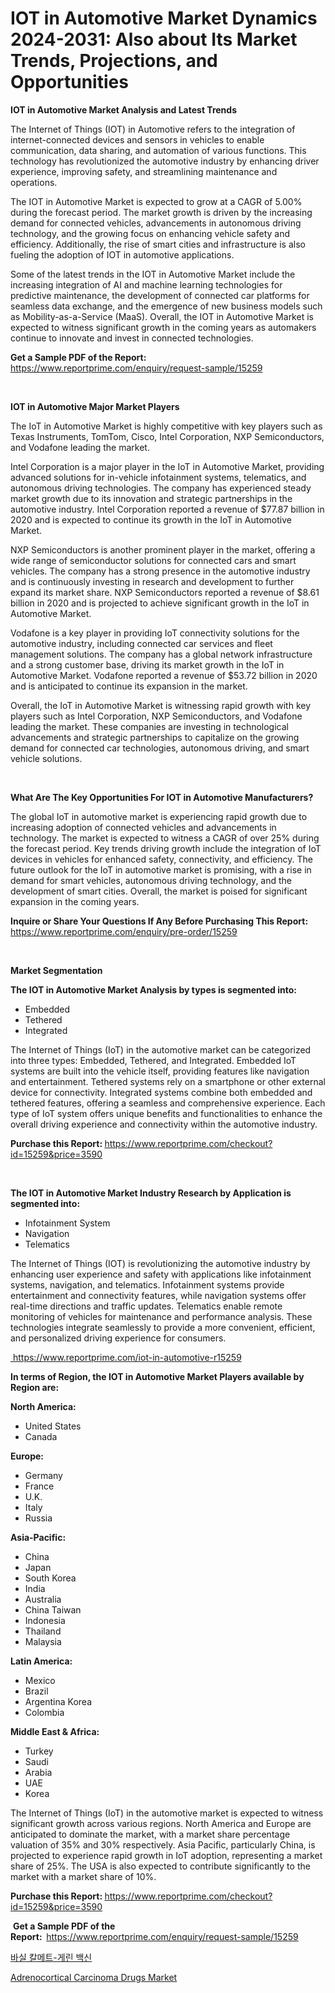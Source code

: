 <p><h1>IOT in Automotive Market Dynamics 2024-2031: Also about Its Market Trends, Projections, and Opportunities</h1></p><p><strong>IOT in Automotive Market Analysis and Latest Trends</strong></p>
<p><p>The Internet of Things (IOT) in Automotive refers to the integration of internet-connected devices and sensors in vehicles to enable communication, data sharing, and automation of various functions. This technology has revolutionized the automotive industry by enhancing driver experience, improving safety, and streamlining maintenance and operations.</p><p>The IOT in Automotive Market is expected to grow at a CAGR of 5.00% during the forecast period. The market growth is driven by the increasing demand for connected vehicles, advancements in autonomous driving technology, and the growing focus on enhancing vehicle safety and efficiency. Additionally, the rise of smart cities and infrastructure is also fueling the adoption of IOT in automotive applications.</p><p>Some of the latest trends in the IOT in Automotive Market include the increasing integration of AI and machine learning technologies for predictive maintenance, the development of connected car platforms for seamless data exchange, and the emergence of new business models such as Mobility-as-a-Service (MaaS). Overall, the IOT in Automotive Market is expected to witness significant growth in the coming years as automakers continue to innovate and invest in connected technologies.</p></p>
<p><strong>Get a Sample PDF of the Report:&nbsp;</strong> <a href="https://www.reportprime.com/enquiry/request-sample/15259">https://www.reportprime.com/enquiry/request-sample/15259</a></p>
<p>&nbsp;</p>
<p><strong>IOT in Automotive Major Market Players</strong></p>
<p><p>The IoT in Automotive Market is highly competitive with key players such as Texas Instruments, TomTom, Cisco, Intel Corporation, NXP Semiconductors, and Vodafone leading the market. </p><p>Intel Corporation is a major player in the IoT in Automotive Market, providing advanced solutions for in-vehicle infotainment systems, telematics, and autonomous driving technologies. The company has experienced steady market growth due to its innovation and strategic partnerships in the automotive industry. Intel Corporation reported a revenue of $77.87 billion in 2020 and is expected to continue its growth in the IoT in Automotive Market.</p><p>NXP Semiconductors is another prominent player in the market, offering a wide range of semiconductor solutions for connected cars and smart vehicles. The company has a strong presence in the automotive industry and is continuously investing in research and development to further expand its market share. NXP Semiconductors reported a revenue of $8.61 billion in 2020 and is projected to achieve significant growth in the IoT in Automotive Market.</p><p>Vodafone is a key player in providing IoT connectivity solutions for the automotive industry, including connected car services and fleet management solutions. The company has a global network infrastructure and a strong customer base, driving its market growth in the IoT in Automotive Market. Vodafone reported a revenue of $53.72 billion in 2020 and is anticipated to continue its expansion in the market.</p><p>Overall, the IoT in Automotive Market is witnessing rapid growth with key players such as Intel Corporation, NXP Semiconductors, and Vodafone leading the market. These companies are investing in technological advancements and strategic partnerships to capitalize on the growing demand for connected car technologies, autonomous driving, and smart vehicle solutions.</p></p>
<p>&nbsp;</p>
<p><strong>What Are The Key Opportunities For IOT in Automotive Manufacturers?</strong></p>
<p><p>The global IoT in automotive market is experiencing rapid growth due to increasing adoption of connected vehicles and advancements in technology. The market is expected to witness a CAGR of over 25% during the forecast period. Key trends driving growth include the integration of IoT devices in vehicles for enhanced safety, connectivity, and efficiency. The future outlook for the IoT in automotive market is promising, with a rise in demand for smart vehicles, autonomous driving technology, and the development of smart cities. Overall, the market is poised for significant expansion in the coming years.</p></p>
<p><strong>Inquire or Share Your Questions If Any Before Purchasing This Report:</strong> <a href="https://www.reportprime.com/enquiry/pre-order/15259">https://www.reportprime.com/enquiry/pre-order/15259</a></p>
<p>&nbsp;</p>
<p><strong>Market Segmentation</strong></p>
<p><strong>The IOT in Automotive Market Analysis by types is segmented into:</strong></p>
<p><ul><li>Embedded</li><li>Tethered</li><li>Integrated</li></ul></p>
<p><p>The Internet of Things (IoT) in the automotive market can be categorized into three types: Embedded, Tethered, and Integrated. Embedded IoT systems are built into the vehicle itself, providing features like navigation and entertainment. Tethered systems rely on a smartphone or other external device for connectivity. Integrated systems combine both embedded and tethered features, offering a seamless and comprehensive experience. Each type of IoT system offers unique benefits and functionalities to enhance the overall driving experience and connectivity within the automotive industry.</p></p>
<p><strong>Purchase this Report:&nbsp;</strong><a href="https://www.reportprime.com/checkout?id=15259&price=3590">https://www.reportprime.com/checkout?id=15259&price=3590</a></p>
<p>&nbsp;</p>
<p><strong>The IOT in Automotive Market Industry Research by Application is segmented into:</strong></p>
<p><ul><li>Infotainment System</li><li>Navigation</li><li>Telematics</li></ul></p>
<p><p>The Internet of Things (IOT) is revolutionizing the automotive industry by enhancing user experience and safety with applications like infotainment systems, navigation, and telematics. Infotainment systems provide entertainment and connectivity features, while navigation systems offer real-time directions and traffic updates. Telematics enable remote monitoring of vehicles for maintenance and performance analysis. These technologies integrate seamlessly to provide a more convenient, efficient, and personalized driving experience for consumers.</p></p>
<p><a href="https://www.reportprime.com/iot-in-automotive-r15259">&nbsp;https://www.reportprime.com/iot-in-automotive-r15259</a></p>
<p><strong>In terms of Region, the IOT in Automotive Market Players available by Region are:</strong></p>
<p>
    <p> <strong> North America: </strong>
        <ul>
            <li>United States</li>
            <li>Canada</li>
        </ul>
        </p> 
    <p> <strong> Europe: </strong>
        <ul>
            <li>Germany</li>
            <li>France</li>
            <li>U.K.</li>
            <li>Italy</li>
            <li>Russia</li>
        </ul>
        </p> 
    <p> <strong> Asia-Pacific: </strong>
        <ul>
            <li>China</li>
            <li>Japan</li>
            <li>South Korea</li>
            <li>India</li>
            <li>Australia</li>
            <li>China Taiwan</li>
            <li>Indonesia</li>
            <li>Thailand</li>
            <li>Malaysia</li>
        </ul>
        </p> 
    <p> <strong> Latin America: </strong>
        <ul>
            <li>Mexico</li>
            <li>Brazil</li>
            <li>Argentina Korea</li>
            <li>Colombia</li>
        </ul>
        </p> 
    <p> <strong> Middle East & Africa: </strong>
        <ul>
            <li>Turkey</li>
            <li>Saudi</li>
            <li>Arabia</li>
            <li>UAE</li>
            <li>Korea</li>
        </ul>
    </p>
    </p>
<p><p>The Internet of Things (IoT) in the automotive market is expected to witness significant growth across various regions. North America and Europe are anticipated to dominate the market, with a market share percentage valuation of 35% and 30% respectively. Asia Pacific, particularly China, is projected to experience rapid growth in IoT adoption, representing a market share of 25%. The USA is also expected to contribute significantly to the market with a market share of 10%.</p></p>
<p><strong>Purchase this Report: </strong><a href="https://www.reportprime.com/checkout?id=15259&price=3590">https://www.reportprime.com/checkout?id=15259&price=3590</a></p>
<p>&nbsp;<strong>Get a Sample PDF of the Report:&nbsp;&nbsp;</strong><a href="https://www.reportprime.com/enquiry/request-sample/15259">https://www.reportprime.com/enquiry/request-sample/15259</a></p>
<p><strong></strong></p>
<p><p><a href="https://github.com/laholand/Market-Research-Report-List-6/blob/main/6229350108054.md">바실 칼메트-게린 백신</a></p><p><a href="https://github.com/hlspriggs/Market-Research-Report-List-1/blob/main/adrenocortical-carcinoma-drugs-market.md">Adrenocortical Carcinoma Drugs Market</a></p></p>